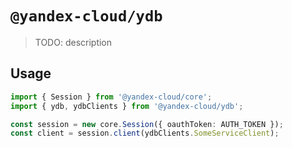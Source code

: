 # `@yandex-cloud/ydb`

> TODO: description

## Usage

```ts
import { Session } from '@yandex-cloud/core';
import { ydb, ydbClients } from '@yandex-cloud/ydb';

const session = new core.Session({ oauthToken: AUTH_TOKEN });
const client = session.client(ydbClients.SomeServiceClient);

```
